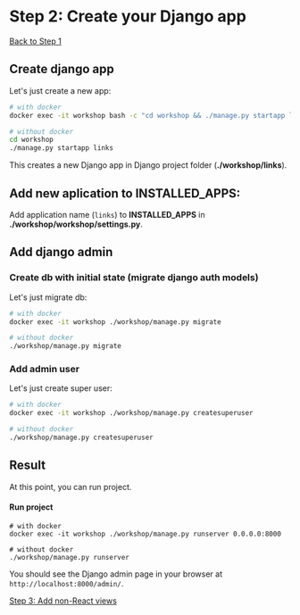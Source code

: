 # Step 2: Create your Django app

[Back to Step 1](https://gitlab.com/FedeG/django-react-workshop/tree/step1_create_project)

## Create django app
Let's just create a new app:

```bash
# with docker
docker exec -it workshop bash -c "cd workshop && ./manage.py startapp links"

# without docker
cd workshop
./manage.py startapp links
```
This creates a new Django app in Django project folder (__./workshop/links__).

## Add new aplication to INSTALLED_APPS:
Add application name (`links`) to **INSTALLED_APPS** in __./workshop/workshop/settings.py__.

## Add django admin

### Create db with initial state (migrate django auth models)
Let's just migrate db:
```bash
# with docker
docker exec -it workshop ./workshop/manage.py migrate

# without docker
./workshop/manage.py migrate
```

### Add admin user
Let's just create super user:
```bash
# with docker
docker exec -it workshop ./workshop/manage.py createsuperuser

# without docker
./workshop/manage.py createsuperuser
```

## Result
At this point, you can run project.

#### Run project
```
# with docker
docker exec -it workshop ./workshop/manage.py runserver 0.0.0.0:8000

# without docker
./workshop/manage.py runserver
```

You should see the Django admin page in your browser at `http://localhost:8000/admin/`.

[Step 3: Add non-React views](https://gitlab.com/FedeG/django-react-workshop/tree/step3_add_non_react_views)

